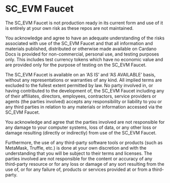 # SC_EVM Faucet 
The SC_EVM Faucet is not production ready in its current form and use of it is entirely at your own risk as these repos are not maintained. 

You acknowledge and agree to have an adequate understanding of the risks associated with use of the SC_EVM Faucet and that all information and materials published, distributed or otherwise made available on Cardano Docs is provided for non-commercial, personal use, and testing purposes only. This includes test currency tokens which have no economic value and are provided only for the purpose of testing on the SC_EVM Faucet.

The SC_EVM Faucet is available on an ‘AS IS’ and ‘AS AVAILABLE’ basis, without any representations or warranties of any kind. All implied terms are excluded to the fullest extent permitted by law. No party involved in, or having contributed to the development of, the SC_EVM Faucet including any of their affiliates, directors, employees, contractors, service providers or agents (the parties involved) accepts any responsibility or liability to you or any third parties in relation to any materials or information accessed via the SC_EVM Faucet.

You acknowledge and agree that the parties involved are not responsible for any damage to your computer systems, loss of data, or any other loss or damage resulting (directly or indirectly) from use of the SC_EVM Faucet.

Furthermore, the use of any third-party software tools or products (such as MetaMask, Truffle, etc.) is done at your own discretion and with the understanding that you will be subject to their terms and licenses. The parties involved are not responsible for the content or accuracy of any third-party resource or for any loss or damage of any sort resulting from the use of, or for any failure of, products or services provided at or from a third-party.